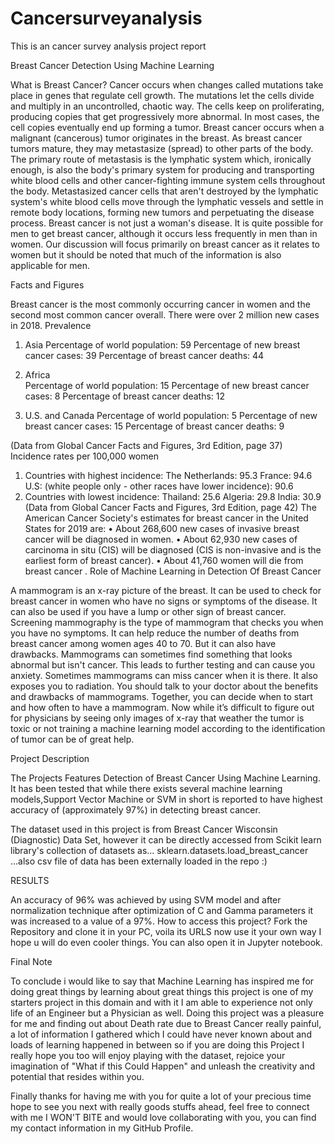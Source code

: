 # Cancersurveyanalysis
This is an cancer survey analysis project report

Breast Cancer Detection Using Machine Learning

What is Breast Cancer?
Cancer occurs when changes called mutations take place in genes that regulate cell growth. The mutations let the cells divide and multiply in an uncontrolled, chaotic way. The cells keep on proliferating, producing copies that get progressively more abnormal. In most cases, the cell copies eventually end up forming a tumor.
Breast cancer occurs when a malignant (cancerous) tumor originates in the breast. As breast cancer tumors mature, they may metastasize (spread) to other parts of the body. The primary route of metastasis is the lymphatic system which, ironically enough, is also the body's primary system for producing and transporting white blood cells and other cancer-fighting immune system cells throughout the body. Metastasized cancer cells that aren't destroyed by the lymphatic system's white blood cells move through the lymphatic vessels and settle in remote body locations, forming new tumors and perpetuating the disease process.
Breast cancer is not just a woman's disease. It is quite possible for men to get breast cancer, although it occurs less frequently in men than in women. Our discussion will focus primarily on breast cancer as it relates to women but it should be noted that much of the information is also applicable for men.

Facts and Figures

Breast cancer is the most commonly occurring cancer in women and the second most common cancer overall. There were over 2 million new cases in 2018.
Prevalence

1.	Asia
Percentage of world population: 59 Percentage of new breast cancer cases: 39 Percentage of breast cancer deaths: 44

2.	Africa	
Percentage of world population: 15 Percentage of new breast cancer cases: 8 Percentage of breast cancer deaths: 12

3.	U.S. and Canada
Percentage of world population: 5 Percentage of new breast cancer cases: 15 Percentage of breast cancer deaths: 9

(Data from Global Cancer Facts and Figures, 3rd Edition, page 37)
Incidence rates per 100,000 women
1.	Countries with highest incidence: The Netherlands: 95.3 France: 94.6 U.S: (white people only - other races have lower incidence): 90.6
2.	Countries with lowest incidence:
Thailand: 25.6 Algeria: 29.8 India: 30.9
(Data from Global Cancer Facts and Figures, 3rd Edition, page 42)
The American Cancer Society's estimates for breast cancer in the United States for 2019 are:
•	About 268,600 new cases of invasive breast cancer will be diagnosed in women.
•	About 62,930 new cases of carcinoma in situ (CIS) will be diagnosed (CIS is non-invasive and is the earliest form of breast cancer).
•	About 41,760 women will die from breast cancer
.
Role of Machine Learning in Detection Of Breast Cancer

A mammogram is an x-ray picture of the breast. It can be used to check for breast cancer in women who have no signs or symptoms of the disease. It can also be used if you have a lump or other sign of breast cancer.
Screening mammography is the type of mammogram that checks you when you have no symptoms. It can help reduce the number of deaths from breast cancer among women ages 40 to 70. But it can also have drawbacks. Mammograms can sometimes find something that looks abnormal but isn't cancer. This leads to further testing and can cause you anxiety. Sometimes mammograms can miss cancer when it is there. It also exposes you to radiation. You should talk to your doctor about the benefits and drawbacks of mammograms. Together, you can decide when to start and how often to have a mammogram.
Now while it’s difficult to figure out for physicians by seeing only images of x-ray that weather the tumor is toxic or not training a machine learning model according to the identification of tumor can be of great help.

Project Description

The Projects Features Detection of Breast Cancer Using Machine Learning. It has been tested that while there exists several machine learning models,Support Vector Machine or SVM in short is reported to have highest accuracy of (approximately 97%) in detecting breast cancer.

The dataset used in this project is from Breast Cancer Wisconsin (Diagnostic) Data Set, however it can be directly accessed from Scikit learn library's collection of datasets as...
sklearn.datasets.load_breast_cancer
...also csv file of data has been externally loaded in the repo :)

RESULTS

An accuracy of 96% was achieved by using SVM model and after normalization technique after optimization of C and Gamma parameters it was increased to a value of a 97%.
How to access this project?
Fork the Repository and clone it in your PC, voila its URLS now use it your own way I hope u will do even cooler things.
You can also open it in Jupyter notebook.

Final Note

To conclude i would like to say that Machine Learning has inspired me for doing great things by learning about great things this project is one of my starters project in this domain and with it I am able to experience not only life of an Engineer but a Physician as well. Doing this project was a pleasure for me and finding out about Death rate due to Breast Cancer really painful, a lot of information I gathered which I could have never known about and loads of learning happened in between so if you are doing this Project I really hope you too will enjoy playing with the dataset, rejoice your imagination of "What if this Could Happen" and unleash the creativity and potential that resides within you.

Finally thanks for having me with you for quite a lot of your precious time hope to see you next with really goods stuffs ahead, feel free to connect with me I WON'T BITE and would love collaborating with you, you can find my contact information in my GitHub Profile.


